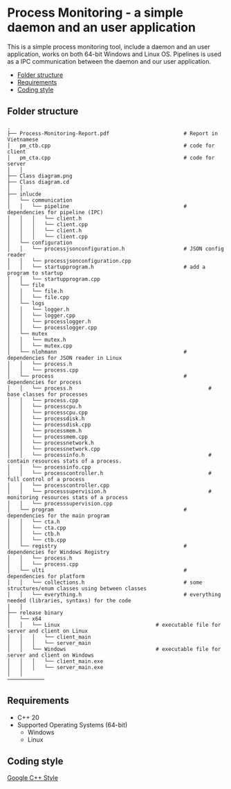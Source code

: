 # Process Monitoring - a simple daemon and an user application

This is a simple process monitoring tool, include a daemon and an user application, works on both 64-bit Windows and Linux OS. Pipelines is used as a IPC communication between the daemon and our user application.

- [Folder structure](#folder-structure)
- [Requirements](#requirements)
- [Coding style](#coding-style)

Folder structure
----------------
```
.
├── Process-Monitoring-Report.pdf                        # Report in Vietnamese
│   pm_ctb.cpp                                           # code for client
│   pm_cta.cpp                                           # code for server
│   │
├── Class diagram.png
├── Class diagram.cd
│   │                
├── inlucde
│   └── communication                                            
│   │   └── pipeline                                     # dependencies for pipeline (IPC)
│   │   │   └── client.h
│   │   │   └── client.cpp
│   │   │   └── client.h
│   │   │   └── client.cpp
│   └── configuration                                     
│   │   └── processjsonconfiguration.h                   # JSON config reader
│   │   └── processjsonconfiguration.cpp
│   │   └── startupprogram.h                             # add a program to startup
│   │   └── startupprogram.cpp
│   └── file                                             
│   │   └── file.h
│   │   └── file.cpp
│   └── logs                                             
│   │   └── logger.h
│   │   └── logger.cpp
│   │   └── processlogger.h
│   │   └── processlogger.cpp
│   └── mutex                                            
│   │   └── mutex.h
│   │   └── mutex.cpp
│   └── nlohmann                                         # dependencies for JSON reader in Linux
│   │   └── process.h
│   │   └── process.cpp
│   └── process                                          # dependencies for process
│   │   └── process.h                                            # base classes for processes
│   │   └── process.cpp                                          
│   │   └── processcpu.h
│   │   └── processcpu.cpp
│   │   └── processdisk.h
│   │   └── processdisk.cpp
│   │   └── processmem.h
│   │   └── processmem.cpp
│   │   └── processnetwork.h
│   │   └── processnetwork.cpp
│   │   └── processinfo.h                                        # contain resources stats of a process.
│   │   └── processinfo.cpp
│   │   └── processcontroller.h                                  # full control of a process 
│   │   └── processcontroller.cpp
│   │   └── processsupervision.h                                 # monitoring resources stats of a process
│   │   └── processsupervision.cpp
│   └── program                                          # dependencies for the main program
│   │   └── cta.h
│   │   └── cta.cpp
│   │   └── ctb.h
│   │   └── ctb.cpp
│   └── registry                                         # dependencies for Windows Registry
│   │   └── process.h
│   │   └── process.cpp
│   └── ulti                                             # dependencies for platform 
│   │   └── collections.h                                # some structures/enum classes using between classes
│   │   └── everything.h                                 # everything needed (libraries, syntaxs) for the code
│   │                
├── release binary
│   └── x64
│   │   └── Linux                               # executable file for server and client on Linux
│   │   │   └── client_main		
│   │   │   └── server_main			
│   │   └── Windows                             # executable file for server and client on Windows
│   │   │   └── client_main.exe			
│   │   │   └── server_main.exe
│   │
────────────	
```


Requirements
---
* C++ 20
* Supported Operating Systems (64-bit)
  * Windows
  * Linux

Coding style
------------
[Google C++ Style](https://google.github.io/styleguide/cppguide.html)

